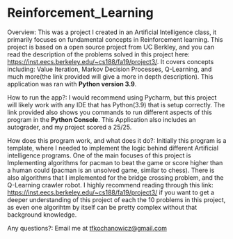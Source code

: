 # Reinforcement_Learning
Overview: This was a project I created in an Artificial Intelligence class, it primarily focuses on fundamental concepts in Reinforcement learning.
This project is based on a open source project from UC Berkley, and you can read the description of the problems solved in this project here: https://inst.eecs.berkeley.edu/~cs188/fa19/project3/. It covers concepts including: Value Iteration, Markov Decision Processes, Q-Learning, and much more(the link
provided will give a more in depth description). This application was ran with **Python version 3.9**.

How to run the app?: I would recommend using Pycharm, but this project will likely work with any IDE that has Python(3.9) that is setup correctly. The link provided also shows you commands to run different aspects of this program in the **Python Console**. This Application also includes an autograder, and my project scored a 25/25.

How does this program work, and what does it do?: Initially this program is a template, where I needed to implement the logic behind different Artificial intelligence programs. One of the main focuses of this project is Implementing algorithms for pacman to beat the game or score higher than a human could (pacman is an unsolved game, similar to chess). There is also algorithms that I implemented for the bridge crossing problem, and the Q-Learning crawler robot. I highly recommend reading through this link: https://inst.eecs.berkeley.edu/~cs188/fa19/project3/ if you want to get a deeper understanding of this project of each the 10 problems in this project, as even one algorihtm by itself can be pretty complex without that background knowledge.

Any questions?: Email me at tfkochanowicz@gmail.com
